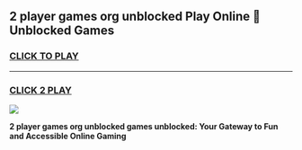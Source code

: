 
## 2 player games org unblocked Play Online 👋 Unblocked Games
<h3>
<a href="https://premium.freeplayer.one?title=2_player_games_org_unblocked&ref=19F">CLICK TO PLAY</a></h3>
<hr>

<h3>
<a href="https://premium.freeplayer.one?title=2_player_games_org_unblocked&ref=19F">CLICK 2 PLAY</a>
  
</h3>

<a href="https://premium.freeplayer.one?title=2_player_games_org_unblocked&ref=19F"><img src="https://clearcache.store/games.png"></a>


**2 player games org unblocked games unblocked: Your Gateway to Fun and Accessible Online Gaming**
